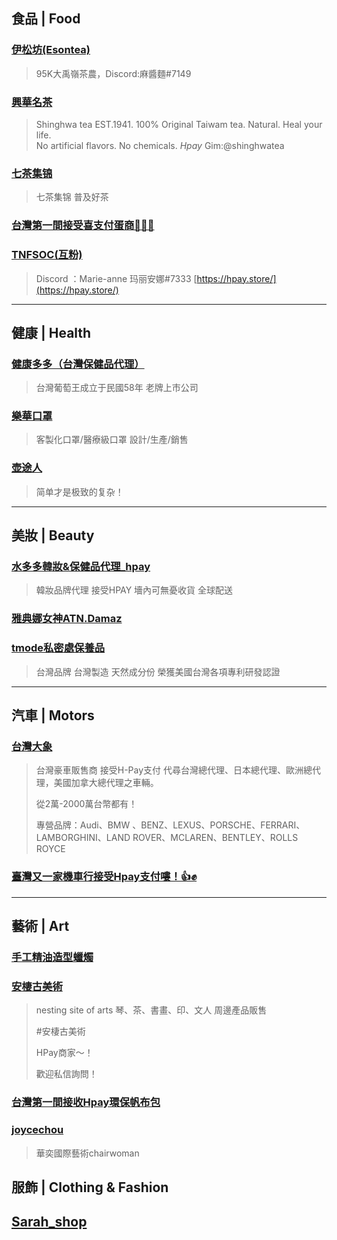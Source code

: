 
## 食品 | Food

### [伊松坊(Esontea)](https://gettr.com/user/esontea)
> 95K大禹嶺茶農，Discord:麻醬麵#7149


### [興華名茶](https://gettr.com/user/shinghwatea)
> Shinghwa tea EST.1941.  100% Original Taiwam tea.  Natural.  Heal your life.   
>   No artificial flavors. No chemicals. *Hpay*
> Gim:@shinghwatea

### [七茶集锦](https://gettr.com/user/qicha)
> 七茶集锦 普及好茶


### [台灣第一間接受喜支付蛋商🍳🍳🍳](https://gettr.com/post/pt2i3d9ed1)


### [TNFSOC(互粉)](https://gettr.com/user/tnfsoc)
> Discord ：Marie-anne 玛丽安娜#7333
> [https://hpay.store/](https://hpay.store/)


---

## 健康 | Health


### [健康多多（台灣保健品代理）](https://gettr.com/user/PRO_health)
> 台灣葡萄王成立于民國58年  老牌上市公司


### [樂華口罩](https://gettr.com/user/msmask)
> 客製化口罩/醫療級口罩 設計/生產/銷售


### [壶途人](https://gettr.com/user/shenglong880)
> 简单才是极致的复杂！


---


## 美妝 | Beauty

### [水多多韓妝&保健品代理_hpay](https://gettr.com/user/cosmetics_Hpay)
> 韓妝品牌代理 接受HPAY 
> 墻內可無憂收貨 全球配送


### [雅典娜女神ATN.Damaz](https://gettr.com/user/atn_damaz)


### [tmode私密處保養品](https://gettr.com/user/tmode)
> 台灣品牌 台灣製造 天然成分份 榮獲美國台灣各項專利研發認證

---

## 汽車 | Motors

### [台灣大象](https://gettr.com/user/tw_elephant)
> 台灣豪車販售商
> 接受H-Pay支付
>代尋台灣總代理、日本總代理、歐洲總代理，美國加拿大總代理之車輛。
> 
>從2萬-2000萬台幣都有！
> 
> 專營品牌：Audi、BMW 、BENZ、LEXUS、PORSCHE、FERRARI、LAMBORGHINI、LAND ROVER、MCLAREN、BENTLEY、ROLLS ROYCE

### [臺灣又一家機車行接受Hpay支付嘍！👍✊](https://gettr.com/post/pu0c6bce5c)

---

## 藝術 | Art

### [手工精油造型蠟燭](https://gettr.com/post/pt93xga8d2)


### [安棲古美術](https://gettr.com/user/nesting_site)
> nesting site of arts
> 琴、茶、書畫、印、文人
> 周邊產品販售
> 
> #安棲古美術
> 
> HPay商家～！
> 
> 歡迎私信詢問！


### [台灣第一間接收Hpay環保帆布包](https://gettr.com/post/pque4q4bd8)


### [joycechou](https://gettr.com/user/joycechou)
> 華奕國際藝術chairwoman


## 服飾 | Clothing & Fashion


## [Sarah_shop](https://gettr.com/user/Sarah_shop)